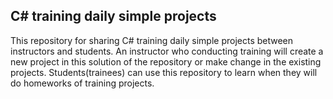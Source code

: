 ## C# training daily simple projects
This repository for sharing C# training daily simple projects between instructors and students. 
An instructor who conducting training will create a new project in this solution of the repository or make change in the existing projects. 
Students(trainees) can use this repository to learn when they will do homeworks of training projects.
